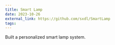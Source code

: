 ```yaml
---
title: Smart Lamp
date: 2023-10-26
external_link: https://github.com/sxdl/SmartLamp
tags:
---
```


Built a personalized smart lamp system.

<!--more-->
